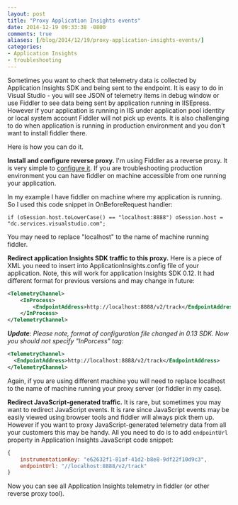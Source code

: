 ```yaml
---
layout: post
title: "Proxy Application Insights events"
date: 2014-12-19 09:33:38 -0800
comments: true
aliases: [/blog/2014/12/19/proxy-application-insights-events/]
categories: 
- Application Insights 
- troubleshooting
---
```

Sometimes you want to check that telemetry data is collected by Application Insights SDK and being sent to the endpoint. It is easy to do in Visual Studio - you will see JSON of telemetry items in debug window or use Fiddler to see data being sent by application running in IISEpress. However if your application is running in IIS under application pool identity or local system account Fiddler will not pick up events. It is also challenging to do when application is running in production environment and you don't want to install fiddler there.

Here is how you can do it.

**Install and configure reverse proxy.** I'm using Fiddler as a reverse proxy. It is very simple to [configure it](http://docs.telerik.com/fiddler/configure-fiddler/Tasks/UseFiddlerAsReverseProxy). If you are troubleshooting production environment you can have fiddler on machine accessible from one running your application.

In my example I have fiddler on machine where my application is running. So I used this code snippet in OnBeforeRequest handler:
```
if (oSession.host.toLowerCase() == "localhost:8888") oSession.host = "dc.services.visualstudio.com";
```
You may need to replace "localhost" to the name of machine running fiddler.

**Redirect application Insights SDK traffic to this proxy.** Here is a piece of XML you need to insert into ApplicationInsights.config file of your application. Note, this will work for application Insights SDK 0.12. It had different format for previous versions and may change in future:
``` xml
<TelemetryChannel>
	<InProcess>
		<EndpointAddress>http://localhost:8888/v2/track</EndpointAddress>
	</InProcess>
</TelemetryChannel>
```

***Update***: *Please note, format of configuration file changed in 0.13 SDK. Now you should not specify "InPorcess" tag:*
``` xml
<TelemetryChannel>
  <EndpointAddress>http://localhost:8888/v2/track</EndpointAddress>
</TelemetryChannel>
```

Again, if you are using different machine you will need to replace localhost to the name of machine running your proxy server (or fiddler in my case).

**Redirect JavaScript-generated traffic.** It is rare, but sometimes you may want to redirect JavaScript events. It is rare since JavaScript events may be easily viewed using browser tools and fiddler will always pick them up. However if you want to proxy JavaScript-generated telemetry data from all your customers this may be handy. All you need to do is to add ```endpointUrl``` property in Application Insights JavaScript code snippet:
``` js
{
    instrumentationKey: "e62632f1-81af-41d2-b8e8-9df22f10d9c3",
    endpointUrl: "//localhost:8888/v2/track"
}
```
Now you can see all Application Insights telemetry in fiddler (or other reverse proxy tool).